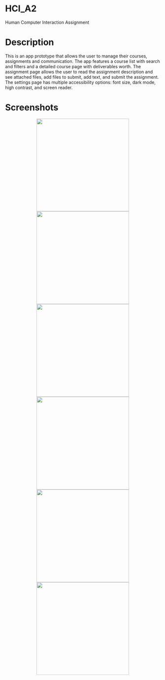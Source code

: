 # HCI_A2
Human Computer Interaction Assignment

# Description
This is an app prototype that allows the user to manage their courses, assignments and communication. The app features a course list with search and filters and a detailed course page with deliverables worth. The assignment page allows the user to read the assignment description and see attached files, add files to submit, add text, and submit the assignment. The settings page has multiple accessibility options: font size, dark mode, high contrast, and screen reader.

# Screenshots
<p align="center">
  <img src="1.png" width="300">
  <img src="2.png" width="300">
  <img src="3.png" width="300">
  <img src="4.png" width="300">
  <img src="5.png" width="300">
  <img src="6.png" width="300">
</p>
